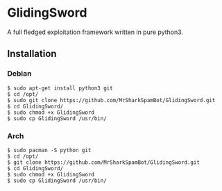 # GlidingSword
A full fledged exploitation framework written in pure python3.

## Installation
### Debian
```
$ sudo apt-get install python3 git
$ cd /opt/
$ sudo git clone https://github.com/MrSharkSpamBot/GlidingSword.git
$ cd GlidingSword/
$ sudo chmod +x GlidingSword
$ sudo cp GlidingSword /usr/bin/
```
### Arch
```
$ sudo pacman -S python git
$ cd /opt/
$ git clone https://github.com/MrSharkSpamBot/GlidingSword.git
$ cd GlidingSword/
$ sudo chmod +x GlidingSword
$ sudo cp GlidingSword /usr/bin/
```
